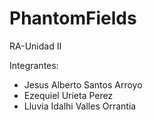 # PhantomFields
RA-Unidad II

Integrantes:
* Jesus Alberto Santos Arroyo
* Ezequiel Urieta Perez
* Lluvia Idalhi Valles Orrantia
